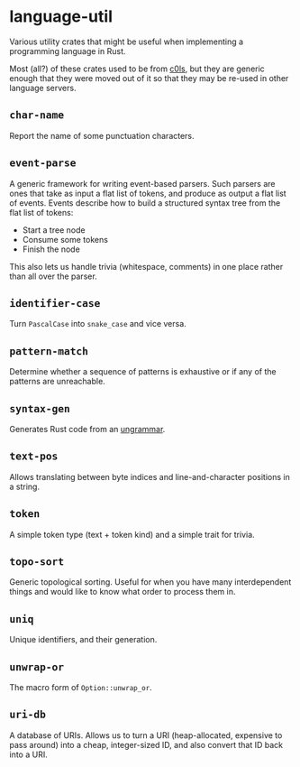 # language-util

Various utility crates that might be useful when implementing a programming language in Rust.

Most (all?) of these crates used to be from [c0ls][], but they are generic enough that they were moved out of it so that they may be re-used in other language servers.

## `char-name`

Report the name of some punctuation characters.

## `event-parse`

A generic framework for writing event-based parsers. Such parsers are ones that take as input a flat list of tokens, and produce as output a flat list of events. Events describe how to build a structured syntax tree from the flat list of tokens:

- Start a tree node
- Consume some tokens
- Finish the node

This also lets us handle trivia (whitespace, comments) in one place rather than all over the parser.

## `identifier-case`

Turn `PascalCase` into `snake_case` and vice versa.

## `pattern-match`

Determine whether a sequence of patterns is exhaustive or if any of the patterns are unreachable.

## `syntax-gen`

Generates Rust code from an [ungrammar][].

## `text-pos`

Allows translating between byte indices and line-and-character positions in a string.

## `token`

A simple token type (text + token kind) and a simple trait for trivia.

## `topo-sort`

Generic topological sorting. Useful for when you have many interdependent things and would like to know what order to process them in.

## `uniq`

Unique identifiers, and their generation.

## `unwrap-or`

The macro form of `Option::unwrap_or`.

## `uri-db`

A database of URIs. Allows us to turn a URI (heap-allocated, expensive to pass around) into a cheap, integer-sized ID, and also convert that ID back into a URI.

[c0ls]: https://github.com/azdavis/c0ls
[ungrammar]: https://github.com/rust-analyzer/ungrammar
